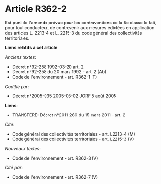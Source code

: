 # Article R362-2

Est puni de l'amende prévue pour les contraventions de la 5e classe le fait, pour tout conducteur, de contrevenir aux mesures
édictées en application des articles L. 2213-4 et L. 2215-3 du code général des collectivités territoriales.

**Liens relatifs à cet article**

_Anciens textes_:

  - Décret n°92-258 1992-03-20 art. 2
  - Décret n°92-258 du 20 mars 1992 - art. 2 (Ab)
  - Code de l'environnement - art. R362-1 (T)

_Codifié par_:

  - Décret n°2005-935 2005-08-02 JORF 5 août 2005

**Liens**:

  - TRANSFERE: Décret n°2011-269 du 15 mars 2011 - art. 2

_Cite_:

  - Code général des collectivités territoriales - art. L2213-4 (M)
  - Code général des collectivités territoriales - art. L2215-3 (V)

_Nouveaux textes_:

  - Code de l'environnement - art. R362-3 (V)

_Cité par_:

  - Code de l'environnement - art. R362-7 (V)
